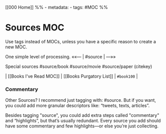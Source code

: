 ---
---

[[000 Home]]
%% - metadata:
	- tags: #MOC %% 
# Sources MOC
Use tags instead of MOCs, unless you have a specific reason to create a new MOC.

One simple level of processing.
««— | #source | —»»

Special sources
#source/book
#source/movie
#source/paper
(citekey)

| [[Books I've Read MOC]] | [[Books Purgatory List]] | `#book100` |

### Commentary
Other Sources? I recommend just tagging with: #source. But if you want, you could add more granular descriptors like: “tweets, texts, articles”.

Besides tagging "source", you could add extra steps called "commentary" and “highlights”, but that’s usually redundant. Every source you add should have some commentary and few highlights—or else you’re just collecting.